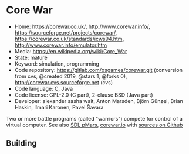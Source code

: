 # Core War

- Home: https://corewar.co.uk/, http://www.corewar.info/, https://sourceforge.net/projects/corewar/, https://corewar.co.uk/standards/icws94.htm, http://www.corewar.info/emulator.htm
- Media: https://en.wikipedia.org/wiki/Core_War
- State: mature
- Keyword: simulation, programming
- Code repository: https://gitlab.com/osgames/corewar.git (conversion from cvs, @created 2019, @stars 1, @forks 0), http://corewar.cvs.sourceforge.net (cvs)
- Code language: C, Java
- Code license: GPL-2.0 (C part), 2-clause BSD (Java part)
- Developer: alexander sasha wait, Anton Marsden, Björn Günzel, Brian Haskin, Ilmari Karonen, Pavel Šavara

Two or more battle programs (called "warriors") compete for control of a virtual computer.
See also [SDL pMars](https://corewar.co.uk/pihlaja/pmars-sdl/index.htm), [corewar.io](https://web.archive.org/web/20221207003345/https://www.corewar.io/) with [sources on Github](https://github.com/corewar/corewar)

## Building
